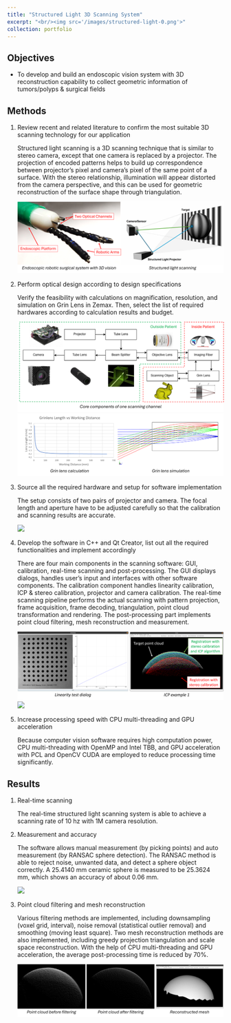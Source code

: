 ```yaml
---
title: "Structured Light 3D Scanning System"
excerpt: "<br/><img src='/images/structured-light-0.png'>"
collection: portfolio
---
```


<!-- This is an item in your portfolio. It can be have images or nice text. If you name the file .md, it will be parsed as markdown. If you name the file .html, it will be parsed as HTML.  -->

## Objectives

* To develop and build an endoscopic vision system with 3D reconstruction capability to collect geometric information of tumors/polyps & surgical fields

## Methods

1. Review recent and related literature to confirm the most suitable 3D scanning technology for our application

    Structured light scanning is a 3D scanning technique that is similar to stereo camera, except that one camera is replaced by a projector. The projection of encoded patterns helps to build up correspondence between projector’s pixel and camera’s pixel of the same point of a surface. With the stereo relationship, illumination will appear distorted from the camera perspective, and this can be used for geometric reconstruction of the surface shape through triangulation.

    ![](/images/structured-light-1.png)

2. Perform optical design according to design specifications

    Verify the feasibility with calculations on magnification, resolution, and simulation on Grin Lens in Zemax. Then, select the list of required hardwares according to calculation results and budget.

    ![](/images/structured-light-2.png)
    ![](/images/structured-light-3.png)

3. Source all the required hardware and setup for software implementation

    The setup consists of two pairs of projector and camera. The focal length and aperture have to be adjusted carefully so that the calibration and scanning results are accurate.

    ![](/images/structured-light-4.png)

4. Develop the software in C++ and Qt Creator, list out all the required functionalities and implement accordingly

    There are four main components in the scanning software: GUI, calibration, real-time scanning and post-processing. The GUI displays dialogs, handles user’s input and interfaces with other software components. The calibration component handles linearity calibration, ICP & stereo calibration, projector and camera calibration. The real-time scanning pipeline performs the actual scanning with pattern projection, frame acquisition, frame decoding, triangulation, point cloud transformation and rendering. The post-processing part implements point cloud filtering, mesh reconstruction and measurement.

    ![](/images/structured-light-5.png)
    ![](/images/structured-light-6.png)

5. Increase processing speed with CPU multi-threading and GPU acceleration

    Because computer vision software requires high computation power, CPU multi-threading with OpenMP and Intel TBB, and GPU acceleration with PCL and OpenCV CUDA are employed to reduce processing time significantly.

## Results

1. Real-time scanning

    The real-time structured light scanning system is able to achieve a scanning rate of 10 hz with 1M camera resolution.

2. Measurement and accuracy

    The software allows manual measurement (by picking points) and auto measurement (by RANSAC sphere detection). The RANSAC method is able to reject noise, unwanted data, and detect a sphere object correctly. A 25.4140 mm ceramic sphere is measured to be 25.3624 mm, which shows an accuracy of about 0.06 mm.

    ![](/images/structured-light-7.png)

3. Point cloud filtering and mesh reconstruction

    Various filtering methods are implemented, including downsampling (voxel grid, interval), noise removal (statistical outlier removal) and smoothing (moving least square). Two mesh reconstruction methods are also implemented, including greedy projection triangulation and scale space reconstruction. With the help of CPU multi-threading and GPU acceleration, the average post-processing time is reduced by 70%.

    ![](/images/structured-light-8.png)